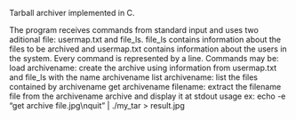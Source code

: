 Tarball archiver implemented in C.

The program receives commands from standard input and uses two aditional file: usermap.txt and file_ls.
file_ls contains information about the files to be archived and usermap.txt contains information about the users in the system.
Every command is represented by a line.
Commands may be:
	load archivename: create the archive using information from usermap.txt and file_ls with the name archivename
	list archivename: list the files contained by archivename
	get archivename filename: extract the filename file from the archivename archive and display it at stdout
		usage ex: echo -e “get archive file.jpg\nquit” | ./my_tar > result.jpg
	
	
